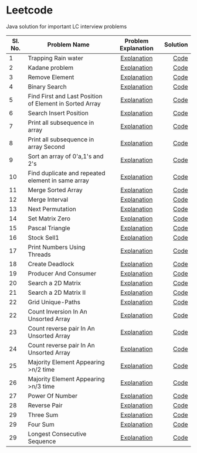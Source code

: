 # Leetcode
Java solution for important LC interview problems

Sl. No.| Problem Name | Problem Explanation | Solution |
-------| -----------------------------------|:-------------------:|---------:|
1 | Trapping Rain water |[Explanation](https://leetcode.com/problems/trapping-rain-water/)|[Code](src/main/java/Misc/DSA/RainWater.java)
2 | Kadane problem |[Explanation](https://leetcode.com/problems/maximum-subarray)|[Code](src/main/java/Misc/DSA/Kadane.java)
3 | Remove Element |[Explanation](https://leetcode.com/problems/remove-element/)|[Code](src/main/java/Misc/DSA/RemoveElement.java)
4 | Binary Search |[Explanation](https://leetcode.com/problems/binary-search/)|[Code](src/main/java/Misc/DSA/BinarySearch.java)
5 | Find First and Last Position of Element in Sorted Array |[Explanation](https://leetcode.com/problems/find-first-and-last-position-of-element-in-sorted-array/)|[Code](src/main/java/Misc/DSA/RangeSearch.java)
6 | Search Insert Position |[Explanation](https://leetcode.com/problems/search-insert-position/)|[Code](src/main/java/Misc/DSA/InsertCorrectPosition.java)
7 | Print all subsequence in array |[Explanation](https://leetcode.com/problems/subsets/)|[Code](src/main/java/Misc/DSA/PrintArraySubSequence.java)
8 | Print all subsequence in array Second|[Explanation](https://leetcode.com/problems/subsets/)|[Code](src/main/java/Misc/DSA/PrintArraySubSequenceII.java)
9 | Sort an array of 0'a,1's and 2's |[Explanation](https://leetcode.com/problems/sort-colors/)|[Code](src/main/java/Misc/DSA/Sort012.java)
10 | Find duplicate and repeated element in same array |[Explanation](https://leetcode.com/problems/find-the-duplicate-number/)|[Code](src/main/java/Misc/DSA/DuplicateAndRepeat.java)
11 | Merge Sorted Array |[Explanation](https://leetcode.com/problems/merge-sorted-array/)|[Code](src/main/java/Misc/DSA/MergeSortedArray.java)
12 | Merge Interval |[Explanation](https://leetcode.com/problems/merge-intervals/)|[Code](src/main/java/Misc/DSA/MergeInterval.java)
13 | Next Permutation |[Explanation](https://leetcode.com/problems/next-permutation/)|[Code](src/main/java/Misc/DSA/NextPermutation.java)
14 | Set Matrix Zero |[Explanation](https://leetcode.com/problems/set-matrix-zeroes/)|[Code](src/main/java/Misc/DSA/SetMatrixZero.java)
15 | Pascal Triangle |[Explanation](https://leetcode.com/problems/pascals-triangle/)|[Code](src/main/java/Misc/DSA/PascalTriangle.java)
16 | Stock Sell1 |[Explanation](https://leetcode.com/problems/best-time-to-buy-and-sell-stock/)|[Code](src/main/java/Misc/DSA/StockSell1.java)
17 | Print Numbers Using Threads |[Explanation](src/main/java/Misc/NumberGeneratorUsingThread/SequenceNumberGeneratorTest.java)|[Code](src/main/java/Misc/NumberGeneratorUsingThread/SequenceNumberGeneratorTest.java)
18 | Create Deadlock |[Explanation](src/main/java/Misc/CreateDeadLock/Deadlock.java)|[Code](src/main/java/Misc/CreateDeadLock/Deadlock.java)
19 | Producer And Consumer |[Explanation](src/main/java/Misc/ProducerAndConsumer/ProducerConsumerTest.java)|[Code](src/main/java/Misc/ProducerAndConsumer/ProducerConsumerTest.java)
20 | Search a 2D Matrix |[Explanation](https://leetcode.com/problems/search-a-2d-matrix/)|[Code](src/main/java/Misc/DSA/SearchIn2DMatrix.java)
21 | Search a 2D Matrix II |[Explanation](https://leetcode.com/problems/search-a-2d-matrix-ii/)|[Code](src/main/java/Misc/DSA/SearchIn2DMatrix2.java)
22 | Grid Unique-Paths |[Explanation](https://leetcode.com/problems/unique-paths/)|[Code](src/main/java/Misc/DSA/GridUniquePaths.java)
22 | Count Inversion In An Unsorted Array |[Explanation](https://www.geeksforgeeks.org/counting-inversions/)|[Code](src/main/java/Misc/DSA/CountInversion.java)
23 | Count reverse pair In An Unsorted Array |[Explanation](https://leetcode.com/problems/reverse-pairs/)|[Code](src/main/java/Misc/DSA/ReversePair.java)
24 | Count reverse pair In An Unsorted Array |[Explanation](https://leetcode.com/problems/powx-n/submissions/)|[Code](src/main/java/Misc/DSA/PowerOfNumber.java)
25 | Majority Element Appearing >n/2 time |[Explanation](https://leetcode.com/problems/majority-element/)|[Code](src/main/java/Misc/DSA/MajorityElementEasy.java)
26 | Majority Element Appearing >n/3 time |[Explanation](https://leetcode.com/problems/majority-element-ii/)|[Code](src/main/java/Misc/DSA/MajorityElementHard.java)
27 | Power Of Number |[Explanation](https://leetcode.com/problems/powx-n/)|[Code](src/main/java/Misc/DSA/PowerOfNumber.java)
28 | Reverse Pair |[Explanation](https://leetcode.com/problems/reverse-pairs/)|[Code](src/main/java/Misc/DSA/ReversePair.java)
29 | Three Sum |[Explanation](https://leetcode.com/problems/3sum/)|[Code](src/main/java/Misc/DSA/ThreeSum.java)
29 | Four Sum |[Explanation](https://leetcode.com/problems/4sum/)|[Code](src/main/java/Misc/DSA/FourSum.java)
29 | Longest Consecutive Sequence |[Explanation](https://leetcode.com/problems/longest-consecutive-sequence/)|[Code](src/main/java/Misc/DSA/LongestConsecutiveSequence.java)





